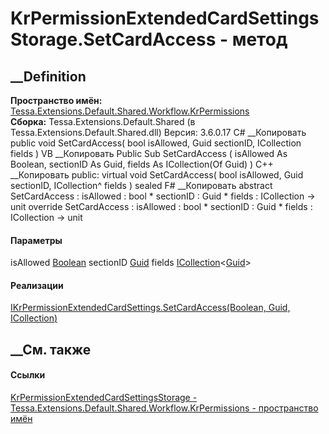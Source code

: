 # KrPermissionExtendedCardSettingsStorage.SetCardAccess - метод
##  __Definition
 **Пространство имён:**
[Tessa.Extensions.Default.Shared.Workflow.KrPermissions](N_Tessa_Extensions_Default_Shared_Workflow_KrPermissions.htm)  
 **Сборка:** Tessa.Extensions.Default.Shared (в
Tessa.Extensions.Default.Shared.dll) Версия: 3.6.0.17
C# __Копировать
     public void SetCardAccess(
    	bool isAllowed,
    	Guid sectionID,
    	ICollection<Guid> fields
    )
VB __Копировать
     Public Sub SetCardAccess ( 
    	isAllowed As Boolean,
    	sectionID As Guid,
    	fields As ICollection(Of Guid)
    )
C++ __Копировать
     public:
    virtual void SetCardAccess(
    	bool isAllowed, 
    	Guid sectionID, 
    	ICollection<Guid>^ fields
    ) sealed
F# __Копировать
     abstract SetCardAccess : 
            isAllowed : bool * 
            sectionID : Guid * 
            fields : ICollection<Guid> -> unit 
    override SetCardAccess : 
            isAllowed : bool * 
            sectionID : Guid * 
            fields : ICollection<Guid> -> unit 
#### Параметры
isAllowed [Boolean](https://learn.microsoft.com/dotnet/api/system.boolean)
sectionID [Guid](https://learn.microsoft.com/dotnet/api/system.guid)
fields
[ICollection](https://learn.microsoft.com/dotnet/api/system.collections.generic.icollection-1)<[Guid](https://learn.microsoft.com/dotnet/api/system.guid)>
#### Реализации
[IKrPermissionExtendedCardSettings.SetCardAccess(Boolean, Guid,
ICollection<Guid>)](M_Tessa_Extensions_Default_Shared_Workflow_KrPermissions_IKrPermissionExtendedCardSettings_SetCardAccess.htm)  
##  __См. также
#### Ссылки
[KrPermissionExtendedCardSettingsStorage -
](T_Tessa_Extensions_Default_Shared_Workflow_KrPermissions_KrPermissionExtendedCardSettingsStorage.htm)
[Tessa.Extensions.Default.Shared.Workflow.KrPermissions - пространство
имён](N_Tessa_Extensions_Default_Shared_Workflow_KrPermissions.htm)

